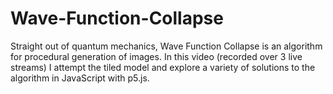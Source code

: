 # Wave-Function-Collapse

Straight out of quantum mechanics, Wave Function Collapse is an algorithm for procedural generation of images. In this video (recorded over 3 live streams) I attempt the tiled model and explore a variety of solutions to the algorithm in JavaScript with p5.js.

